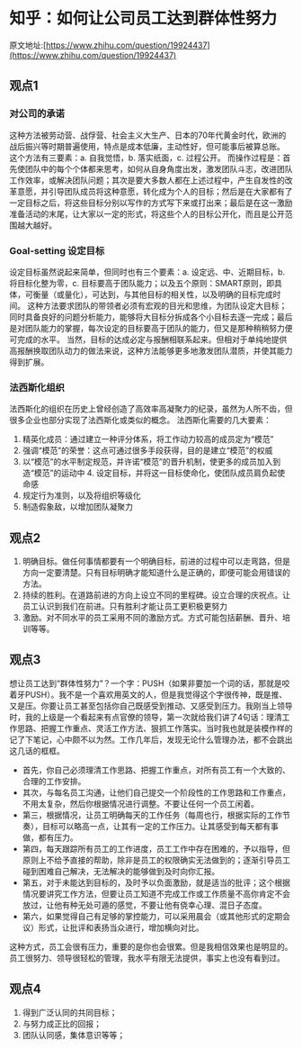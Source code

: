 # 知乎：如何让公司员工达到群体性努力
原文地址:[https://www.zhihu.com/question/19924437](https://www.zhihu.com/question/19924437)

## 观点1
### 对公司的承诺     
这种方法被劳动营、战俘营、社会主义大生产、日本的70年代黄金时代，欧洲的战后振兴等时期普遍使用，特点是成本低廉，主动性好，但可能事后被算总账。     这个方法有三要素：a. 自我觉悟，b. 落实纸面，c. 过程公开。     而操作过程是：首先使团队中的每个个体都来思考，如何从自身角度出发，激发团队斗志，改进团队工作效率，或解决团队问题；其次是要大多数人都在上述过程中，产生自发性的改革意愿，并引导团队成员将这种意愿，转化成为个人的目标；然后是在大家都有了一定目标之后，将这些目标分别以写作的方式写下来或打出来；最后是在这一激励准备活动的末尾，让大家以一定的形式，将这些个人的目标公开化，而且是公开范围越大越好。

### Goal-setting 设定目标     
设定目标虽然说起来简单，但同时也有三个要素：a. 设定远、中、近期目标，b. 将目标化整为零，c. 目标要高于团队能力；以及五个原则：SMART原则，即具体，可衡量（或量化），可达到，与其他目标的相关性，以及明确的目标完成时间。     这种方法要求团队的带领者必须有宏观的目光和思维，为团队设定大目标；同时具备良好的问题分析能力，能够将大目标分拆成各个小目标去逐一完成；最后是对团队能力的掌握，每次设定的目标要高于团队的能力，但又是那种稍稍努力便可完成的水平。     当然，目标的达成必定与报酬相联系起来。但相对于单纯地提供高报酬换取团队动力的做法来说，这种方法能够更多地激发团队潜质，并使其能力得到扩展。

### 法西斯化组织     
法西斯化的组织在历史上曾经创造了高效率高凝聚力的纪录，虽然为人所不齿，但很多企业也部分实现了法西斯化或类似的概念。     法西斯化需要的几大要素：     
1. 精英化成员：通过建立一种评分体系，将工作动力较高的成员定为“模范”     
2. 强调“模范”的荣誉：这点可通过很多手段获得，目的是建立“模范”的权威    
3. 以“模范”的水平制定规范，并许诺“模范”的晋升机制，使更多的成员加入到造“模范”的运动中     4. 设定目标，并将这一目标使命化，使团队成员肩负起使命感     
4. 规定行为准则，以及将组织等级化     
5. 制造假象敌，以增加团队凝聚力

## 观点2 
1. 明确目标。做任何事情都要有一个明确目标，前进的过程中可以走弯路，但是方向一定要清楚。只有目标明确才能知道什么是正确的，即便可能会用错误的方法。
2. 持续的胜利。在道路前进的方向上设立不同的里程碑。设立合理的庆祝点。让员工认识到我们在前进。只有胜利才能让员工更积极更努力
3. 激励。对不同水平的员工采用不同的激励方式。方式可能包括薪酬、晋升、培训等等。


## 观点3


想让员工达到“群体性努力”？一个字：PUSH（如果非要加一个词的话，那就是咬着牙PUSH）。我不是一个喜欢用英文的人，但是我觉得这个字很传神，既是推、又是压。你要让员工甚至包括你自己既感受到推动、又感受到压力。我刚当上领导时，我的上级是一个看起来有点官僚的领导，第一次就给我们讲了4句话：理清工作思路、把握工作重点、灵活工作方法、狠抓工作落实。当时我也就是装模作样的记了下笔记，心中颇不以为然。工作几年后，发现无论什么管理办法，都不会跳出这几话的框框。

* 首先，你自己必须理清工作思路、把握工作重点，对所有员工有一个大致的、合理的工作安排。
* 其次，与每名员工沟通，让他们自己提交一个阶段性的工作思路和工作重点，不用太复杂，然后你根据情况进行调整。不要让任何一个员工闲着。
*  第三，根据情况，让员工明确每天的工作任务（每周也行，根据实际的工作节奏），目标可以略高一点，让其有一定的工作压力。让其感受到每天都有事做，都有压力。
*  第四，每天跟踪所有员工的工作进度，员工工作中存在困难的，予以指导，但原则上不给予直接的帮助，除非是员工的权限确实无法做到的；逐渐引导员工碰到困难自己解决，无法解决的能够做到及时向你汇报。
*  第五，对于未能达到目标的，及时予以负面激励，就是适当的批评；这个根据情况要讲究工作方法，但要让员工知道不完成工作或工作质量不高你肯定不会放过，让他有种无处可遁的感觉，不要让他有侥幸心理、混日子态度。
*  第六，如果觉得自己有足够的掌控能力，可以采用晨会（或其他形式的定期会议）形式，让批评和表扬当众进行，增加横向对比。

这种方式，员工会很有压力，重要的是你也会很累。但是我相信效果也是明显的。员工很努力、领导很轻松的管理，我水平有限无法提供，事实上也没有看到过。


## 观点4

1. 得到广泛认同的共同目标；
2. 与努力成正比的回报；
3. 团队认同感，集体意识等等；




